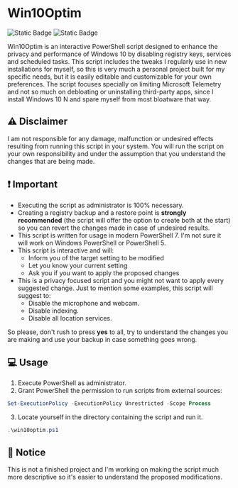 # Win10Optim

![Static Badge](https://img.shields.io/badge/PowerShell-7%2B-blue?style=flat)
![Static Badge](https://img.shields.io/badge/Windows-10-brightgreen?style=flat)

Win10Optim is an interactive PowerShell script designed to enhance the privacy and performance of Windows 10 by disabling registry keys, services and scheduled tasks.
This script includes the tweaks I regularly use in new installations for myself, so this is very much a personal project built for my specific needs, but it is easily editable and customizable for your own preferences.
The script focuses specially on limiting Microsoft Telemetry and not so much on debloating or uninstalling third-party apps, since I install Windows 10 N and spare myself from most bloatware that way.

## ⚠️ Disclaimer

I am not responsible for any damage, malfunction or undesired effects resulting from running this script in your system.
You will run the script on your own responsibility and under the assumption that you understand the changes that are being made.

## ❗ Important

- Executing the script as administrator is 100% necessary.
- Creating a registry backup and a restore point is **strongly recommended** (the script will offer the option to create both at the start) so you can revert the changes made in case of undesired results.
- This script is written for usage in modern PowerShell 7. I'm not sure it will work on Windows PowerShell or PowerShell 5.
- This script is interactive and will:
	- Inform you of the target setting to be modified
 	- Let you know your current setting
	- Ask you if you want to apply the proposed changes
- This is a privacy focused script and you might not want to apply every suggested change. Just to mention some examples, this script will suggest to:
	- Disable the microphone and webcam.
	- Disable indexing.
	- Disable all location services.
	
So please, don't rush to press **yes** to all, try to understand the changes you are making and use your backup in case something goes wrong. 

## 💻 Usage

1. Execute PowerShell as administrator.
2. Grant PowerShell the permission to run scripts from external sources:

```powershell
Set-ExecutionPolicy -ExecutionPolicy Unrestricted -Scope Process
```

3. Locate yourself in the directory containing the script and run it.
```powershell
.\win10optim.ps1
```

## 📣 Notice
This is not a finished project and I'm working on making the script much more descriptive so it's easier to understand the proposed modifications.
